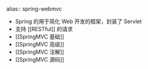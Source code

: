 alias:: spring-webmvc

- Spring 的用于简化 Web 开发的框架，封装了 Servlet
- 支持 [[RESTful]] 的请求
- [[SpringMVC 基础]]
- [[SpringMVC 高级]]
- [[SpringMVC 注解]]
- [[SpringMVC 源码]]